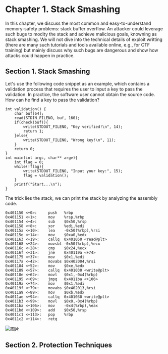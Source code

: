 # Chapter 1. Stack Smashing
In this chapter, we discuss the most common and easy-to-understand memory-safety problems: stack buffer overflow. An attacker could leverage such bugs to modity the stack and achieve malicious goals, knowning as stack smashing. We will not dive into the technical details of exploit writting (there are many such tutorials and tools available online, e.g., for CTF training) but mainly discuss why such bugs are dangerous and show how attacks could happen in practice. 

## Section 1. Stack Smashing

Let's use the following code snippet as an example, which contains a validation process that requires the user to input a key to pass the validation. In practice, the software user cannot obtain the source code. How can he find a key to pass the validation? 

```
int validation() {
    char buf[64];
    read(STDIN_FILENO, buf, 160);
    if(check(buf)){
        write(STDOUT_FILENO, "Key verified!\n", 14);
        return 1;
    }else{
    	write(STDOUT_FILENO, "Wrong key!\n", 11);
    }
    return 0;
}
int main(int argc, char** argv){
    int flag = 0;
    while(!flag){
    	write(STDOUT_FILENO, "Input your key:", 15);
        flag = validation();
    }
    printf("Start...\n");
}
```
The trick lies the stack, we can print the stack by analyzing the assembly code.
```
0x401150 <+0>:     push   %rbp
0x401151 <+1>:     mov    %rsp,%rbp
0x401154 <+4>:     sub    $0x50,%rsp
0x401158 <+8>:     xor    %edi,%edi
0x40115a <+10>:    lea    -0x50(%rbp),%rsi
0x40115e <+14>:    mov    $0xa0,%edx
0x401163 <+19>:    callq  0x401050 <read@plt>
0x401168 <+24>:    movsbl -0x50(%rbp),%ecx
0x40116c <+28>:    cmp    $0x24,%ecx
0x40116f <+31>:    jne    0x40119a <+74>
0x401175 <+37>:    mov    $0x1,%edi
0x40117a <+42>:    movabs $0x402004,%rsi
0x401184 <+52>:    mov    $0xe,%edx
0x401189 <+57>:    callq  0x401030 <write@plt>
0x40118e <+62>:    movl   $0x1,-0x4(%rbp)
0x401195 <+69>:    jmpq   0x4011ba <+106>
0x40119a <+74>:    mov    $0x1,%edi
0x40119f <+79>:    movabs $0x402013,%rsi
0x4011a9 <+89>:    mov    $0xb,%edx
0x4011ae <+94>:    callq  0x401030 <write@plt>
0x4011b3 <+99>:    movl   $0x0,-0x4(%rbp)
0x4011ba <+106>:   mov    -0x4(%rbp),%eax
0x4011bd <+109>:   add    $0x50,%rsp
0x4011c1 <+113>:   pop    %rbp
0x4011c2 <+114>:   retq
```
![图片](./images/chapt-1-stack-main.png)


## Section 2. Protection Techniques
